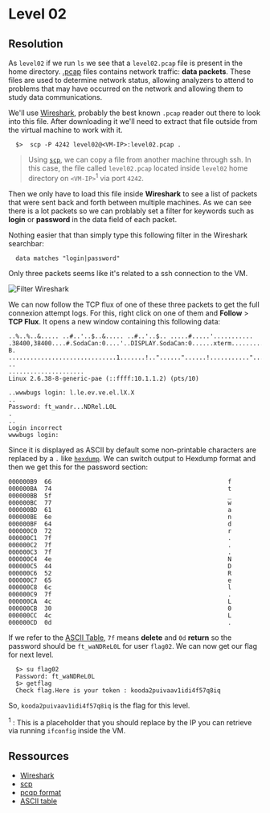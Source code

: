# Level 02

## Resolution

As `level02` if we run `ls` we see that a `level02.pcap` file is present in the home directory. [.pcap](https://www.reviversoft.com/en/file-extensions/pcap) files contains network traffic: **data packets**. These files are used to determine network status, allowing analyzers to attend to problems that may have occurred on the network and allowing them to study data communications.

We'll use [Wireshark](https://www.wireshark.org/), probably the best known `.pcap` reader out there to look into this file. After downloading it we'll need to extract that file outside from the virtual machine to work with it.

```shell
  $>  scp -P 4242 level02@<VM-IP>:level02.pcap .
````

> Using [`scp`](https://linux.die.net/man/1/scp), we can copy a file from another machine through ssh. In this case, the file called `level02.pcap` located inside `level02` home directory on `<VM-IP>`<sup>1</sup> via port `4242`.

Then we only have to load this file inside **Wireshark** to see a list of packets that were sent back and forth between multiple machines. As we can see there is a lot packets so we can problably set a filter for keywords such as **login** or **password** in the data field of each packet.

Nothing easier that than simply type this following filter in the Wireshark searchbar:

```
  data matches "login|password"
```

Only three packets seems like it's related to a ssh connection to the VM.

![Filter Wireshark](./screen01.png)

We can now follow the TCP flux of one of these three packets to get the full connexion attempt logs. For this, right click on one of them and **Follow** > **TCP Flux**. It opens a new window containing this following data:

```
..%..%..&..... ..#..'..$..&..... ..#..'..$.. .....#.....'........... .38400,38400....#.SodaCan:0....'..DISPLAY.SodaCan:0......xterm.........."........!........"..".....b........b....	B.
..............................1.......!.."......"......!..........."........"..".............	..
.....................
Linux 2.6.38-8-generic-pae (::ffff:10.1.1.2) (pts/10)

..wwwbugs login: l.le.ev.ve.el.lX.X
..
Password: ft_wandr...NDRel.L0L
.
..
Login incorrect
wwwbugs login: 
```

Since it is displayed as ASCII by default some non-printable characters are replaced by a `.` like [`hexdump`](https://man7.org/linux/man-pages/man1/hexdump.1.html). We can switch output to Hexdump format and then we get this for the password section:

```
000000B9  66                                                 f
000000BA  74                                                 t
000000BB  5f                                                 _
000000BC  77                                                 w
000000BD  61                                                 a
000000BE  6e                                                 n
000000BF  64                                                 d
000000C0  72                                                 r
000000C1  7f                                                 .
000000C2  7f                                                 .
000000C3  7f                                                 .
000000C4  4e                                                 N
000000C5  44                                                 D
000000C6  52                                                 R
000000C7  65                                                 e
000000C8  6c                                                 l
000000C9  7f                                                 .
000000CA  4c                                                 L
000000CB  30                                                 0
000000CC  4c                                                 L
000000CD  0d                                                 .
```

If we refer to the [ASCII Table](https://www.asciitable.com/), `7f` means **delete** and `0d` **return** so the password should be `ft_waNDReL0L` for user `flag02`. We can now get our flag for next level.

```shell
  $> su flag02
  Password: ft_waNDReL0L
  $> getflag
  Check flag.Here is your token : kooda2puivaav1idi4f57q8iq
```

So, `kooda2puivaav1idi4f57q8iq` is the flag for this level.

<sup>1</sup> : This is a placeholder that you should replace by the IP you can retrieve via running `ifconfig` inside the VM.

## Ressources

- [Wireshark](https://www.wireshark.org/)
- [scp](https://linux.die.net/man/1/scp)
- [pcqp format](https://www.reviversoft.com/en/file-extensions/pcap)
- [ASCII table](https://www.asciitable.com/)
